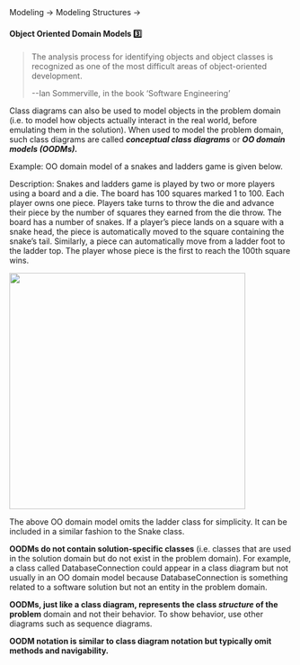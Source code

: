 <link rel="stylesheet" href="{{baseUrl}}/css/textbook.css">

<div class="website-content">

<div id="path">Modeling &rarr; Modeling Structures &rarr;</div>

<div id="title">

#### Object Oriented Domain Models :three:

</div>

<div id="body">

> The analysis process for identifying objects and object classes is recognized
> as one of the most difficult areas of object-oriented development.
>
> --Ian Sommerville, in the book ‘Software Engineering’

Class diagrams can also be used to model objects in the problem domain (i.e. to model how objects actually interact in the real world, before emulating them in the solution). When used to model the problem domain, such class diagrams are called ***conceptual class diagrams*** or ***OO domain models (OODMs).***

<tip-box>

Example: OO domain model of a snakes and ladders game is given below.

Description: Snakes and ladders game is played by two or more players using a board and a die. The board has 100 squares marked 1 to 100. Each player owns one piece. Players take turns to throw the die and advance their piece by the number of squares they earned from the die throw. The board has a number of snakes. If a player’s piece lands on a square with a snake head, the piece is automatically moved to the square containing the snake’s tail. Similarly, a piece can automatically move from a ladder foot to the ladder top. The player whose piece is the first to reach the 100th square wins.

<img src="{{baseUrl}}/modeling/modelingStructures/objectOrientedDomainModels/images/diagram.png" height="420" />
<p/>

The above OO domain model omits the ladder class for simplicity. It can be included in a similar fashion to the Snake class.

</tip-box>

**OODMs do not contain solution-specific classes** (i.e. classes that are used in the solution domain but do not exist in the problem domain). For example, a class called DatabaseConnection could appear in a class diagram but not usually in an OO domain model because DatabaseConnection is something related to a software solution but not an entity in the problem domain.

**OODMs, just like a class diagram, represents the class _structure_ of the problem** domain and not their behavior. To show behavior, use other diagrams such as sequence diagrams.

**OODM notation is similar to class diagram notation but typically omit methods and navigability.**

</div>

<div id="extras">

<include src="exercises.md" />

</div>

</div>
